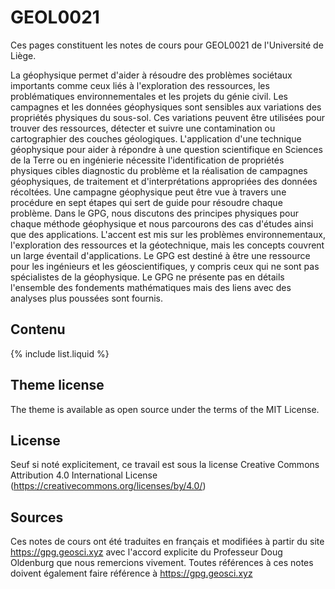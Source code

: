 # GEOL0021

Ces pages constituent les notes de cours pour GEOL0021 de l'Université de Liège.

La géophysique permet d'aider à résoudre des problèmes sociétaux 
importants comme ceux liés à l'exploration des ressources, les 
problématiques environnementales et les projets du génie civil. Les 
campagnes et les données géophysiques sont sensibles aux variations des 
propriétés physiques du sous-sol. Ces variations peuvent être utilisées 
pour trouver des ressources, détecter et suivre une contamination ou 
cartographier des couches géologiques. L'application d'une technique 
géophysique pour aider à répondre à une question scientifique en 
Sciences de la Terre ou en ingénierie nécessite l'identification de 
propriétés physiques cibles diagnostic du problème et la réalisation de 
campagnes géophysiques, de traitement et d'interprétations appropriées 
des données récoltées. Une campagne géophysique peut être vue à travers 
une procédure en sept étapes qui sert de guide pour résoudre chaque 
problème. Dans le GPG, nous discutons des principes physiques pour 
chaque méthode géophysique et nous parcourons des cas d'études ainsi que 
des applications. L'accent est mis sur les problèmes environnementaux, 
l'exploration des ressources et la géotechnique, mais les concepts 
couvrent un large éventail d'applications. Le GPG est destiné à être une 
ressource pour les ingénieurs et les géoscientifiques, y compris ceux 
qui ne sont pas spécialistes de la géophysique. Le GPG ne présente pas 
en détails l'ensemble des fondements mathématiques mais des liens avec 
des analyses plus poussées sont fournis.

## Contenu

{% include list.liquid %}

## Theme license

The theme is available as open source under the terms of the MIT License.

## License

Seuf si noté explicitement, ce travail est sous la license Creative Commons Attribution 4.0 International License (https://creativecommons.org/licenses/by/4.0/)

## Sources

Ces notes de cours ont été traduites en français et modifiées à partir du site https://gpg.geosci.xyz avec l'accord explicite du Professeur Doug Oldenburg que nous remercions vivement. Toutes références à ces notes doivent également faire référence à https://gpg.geosci.xyz

